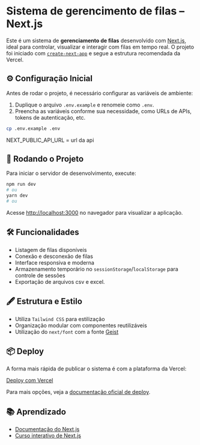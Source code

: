 
# Sistema de gerencimento de filas – Next.js

Este é um sistema de **gerenciamento de filas** desenvolvido com [Next.js](https://nextjs.org), ideal para controlar, visualizar e interagir com filas em tempo real. O projeto foi iniciado com [`create-next-app`](https://nextjs.org/docs/app/api-reference/cli/create-next-app) e segue a estrutura recomendada da Vercel.

## ⚙️ Configuração Inicial

Antes de rodar o projeto, é necessário configurar as variáveis de ambiente:

1. Duplique o arquivo `.env.example` e renomeie como `.env`.
2. Preencha as variáveis conforme sua necessidade, como URLs de APIs, tokens de autenticação, etc.

```bash
cp .env.example .env
```
NEXT_PUBLIC_API_URL = url da api 


## 🚀 Rodando o Projeto

Para iniciar o servidor de desenvolvimento, execute:

```bash
npm run dev
# ou
yarn dev
# ou
```

Acesse [http://localhost:3000](http://localhost:3000) no navegador para visualizar a aplicação.

## 🛠️ Funcionalidades

* Listagem de filas disponíveis
* Conexão e desconexão de filas
* Interface responsiva e moderna
* Armazenamento temporário no `sessionStorage`/`localStorage` para controle de sessões
* Exportação de arquivos csv e excel.

## 🖋️ Estrutura e Estilo

* Utiliza `Tailwind CSS` para estilização
* Organização modular com componentes reutilizáveis
* Utilização do `next/font` com a fonte [Geist](https://vercel.com/font)

## 📦 Deploy

A forma mais rápida de publicar o sistema é com a plataforma da Vercel:

[Deploy com Vercel](https://vercel.com/new?utm_medium=default-template&filter=next.js&utm_source=create-next-app&utm_campaign=create-next-app-readme)

Para mais opções, veja a [documentação oficial de deploy](https://nextjs.org/docs/app/building-your-application/deploying).

## 📚 Aprendizado

* [Documentação do Next.js](https://nextjs.org/docs)
* [Curso interativo de Next.js](https://nextjs.org/learn)
